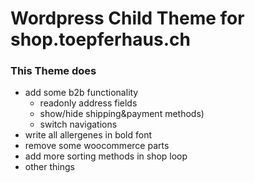 # Wordpress Child Theme for shop.toepferhaus.ch
### This Theme does
- add some b2b functionality
  - readonly address fields
  - show/hide shipping&payment methods)
  - switch navigations
- write all allergenes in bold font
- remove some woocommerce parts
- add more sorting methods in shop loop
- other things
